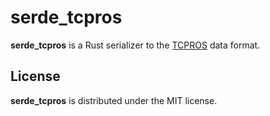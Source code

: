 # serde_tcpros

**serde_tcpros** is a Rust serializer to the [TCPROS](http://www.ros.org/) data format.

## License

**serde_tcpros** is distributed under the MIT license.
